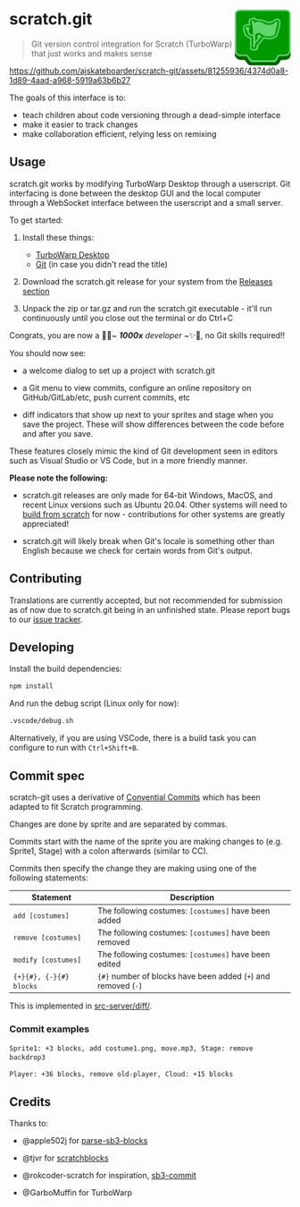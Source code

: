 <h1><img alt="" src="./logo.svg" align=right width=100 />scratch.git</h1>

> Git version control integration for Scratch (TurboWarp) that just works and makes sense

https://github.com/ajskateboarder/scratch-git/assets/81255936/4374d0a8-1d89-4aad-a968-5919a63b6b27

The goals of this interface is to:

- teach children about code versioning through a dead-simple interface
- make it easier to track changes
- make collaboration efficient, relying less on remixing

## Usage

scratch.git works by modifying TurboWarp Desktop through a userscript. Git interfacing is done between the desktop GUI and the local computer through a WebSocket interface between the userscript and a small server.

To get started:

1. Install these things:

   - [TurboWarp Desktop](https://desktop.turbowarp.org/)
   - [Git](https://git-scm.com) (in case you didn't read the title)

2. Download the scratch.git release for your system from the [Releases section](https://github.com/ajskateboarder/scratch-git/releases)

3. Unpack the zip or tar.gz and run the scratch.git executable - it'll run continuously until you close out the terminal or do Ctrl+C

Congrats, you are now a 🦄✨~ _**1000x** developer_ ~✨🦄, no Git skills required!!

You should now see:

- a welcome dialog to set up a project with scratch.git

- a Git menu to view commits, configure an online repository on GitHub/GitLab/etc, push current commits, etc

- diff indicators that show up next to your sprites and stage when you save the project. These will show differences between the code before and after you save.

These features closely mimic the kind of Git development seen in editors such as Visual Studio or VS Code, but in a more friendly manner.

**Please note the following:**

- scratch.git releases are only made for 64-bit Windows, MacOS, and recent Linux versions such as Ubuntu 20.04. Other systems will need to [build from scratch](#developing) for now - contributions for other systems are greatly appreciated!

- scratch.git will likely break when Git's locale is something other than English because we check for certain words from Git's output.

## Contributing

Translations are currently accepted, but not recommended for submission as of now due to scratch.git being in an unfinished state. Please report bugs to our [issue tracker](https://github.com/ajskateboarder/scratch-git/issues).

## Developing

Install the build dependencies:

```bash
npm install
```

And run the debug script (Linux only for now):

```bash
.vscode/debug.sh
```

Alternatively, if you are using VSCode, there is a build task you can configure to run with `Ctrl+Shift+B`.

## Commit spec

scratch-git uses a derivative of [Convential Commits](https://www.conventionalcommits.org/en/v1.0.0/) which has been adapted to fit Scratch programming.

Changes are done by sprite and are separated by commas.

Commits start with the name of the sprite you are making changes to (e.g. Sprite1, Stage) with a colon afterwards (similar to CC).

Commits then specify the change they are making using one of the following statements:

| Statement               | Description                                                    |
| ----------------------- | -------------------------------------------------------------- |
| `add [costumes]`        | The following costumes: `[costumes]` have been added           |
| `remove [costumes]`     | The following costumes: `[costumes]` have been removed         |
| `modify [costumes]`     | The following costumes: `[costumes]` have been edited          |
| `{+}{#}, {-}{#} blocks` | `{#}` number of blocks have been added (`+`) and removed (`-`) |

This is implemented in [src-server/diff/](./src-server/diff/).

### Commit examples

```text
Sprite1: +3 blocks, add costume1.png, move.mp3, Stage: remove backdrop3
```

```text
Player: +36 blocks, remove old-player, Cloud: +15 blocks
```

## Credits

Thanks to:

- @apple502j for [parse-sb3-blocks](https://github.com/apple502j/parse-sb3-blocks)

- @tjvr for [scratchblocks](https://github.com/scratchblocks/scratchblocks)

- @rokcoder-scratch for inspiration, [sb3-commit](https://github.com/rokcoder-scratch/sb3-commit)

- @GarboMuffin for TurboWarp
